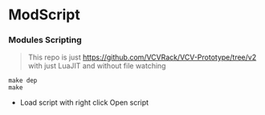 # ModScript
### Modules Scripting

> This repo is just https://github.com/VCVRack/VCV-Prototype/tree/v2 with just LuaJIT and without file watching

```
make dep
make
```

* Load script with right click Open script
